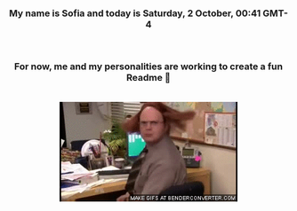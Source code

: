 


<div align="center">
<h3 >My name is Sofia and today is Saturday, 2 October, 00:41 GMT-4</h3><br>
<h3 >For now, me and my personalities are working to create a fun Readme 👋
</h3><br>
<img src='img/dwight.gif' alt='working...'/>
</div>
